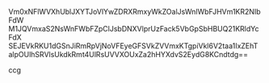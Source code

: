 Vm0xNFlWVXhUblJXYTJoVlYwZDRXRmxyWkZOalJsWnlWbFJHVm1KR2NIbFdW
M1JQVmxaS2NsWnFWbFZpClJsbDNXVlprUzFack5VbGpSbHBUQ21KRldYcFdX
SEJEVkRKU1dGSnJiRmRpVjNoVFEyeGFSVkZVVmxKTgpiVkl6V2taa1IxZEhT
alpOUlhSRVlsUkdkRmt4UlRsUVVXOUxZa2hHYXdvS2EydG8KCndtdg==

ccg